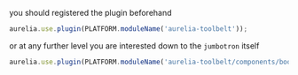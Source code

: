 
you should registered the plugin beforehand

```js
aurelia.use.plugin(PLATFORM.moduleName('aurelia-toolbelt'));
```
or at any further level you are interested down to the ```jumbotron``` itself
```js
aurelia.use.plugin(PLATFORM.moduleName('aurelia-toolbelt/components/bootstrap/jumbotron'));
```
